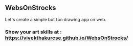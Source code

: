 <h2>WebsOnStrocks</h2>
Let's create a simple but fun drawing app on web.
<h3>Show your art skills at : <a href="https://vivekthakurcse.github.io/WebsOnStrocks/">https://vivekthakurcse.github.io/WebsOnStrocks/</h3>
<p align="center">
<img width="500" height="auto" src="./Art Works/IMG-20230213-WA0003.jpg”>
</p>
